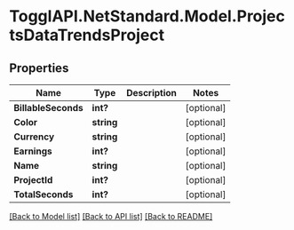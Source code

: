 # TogglAPI.NetStandard.Model.ProjectsDataTrendsProject
## Properties

Name | Type | Description | Notes
------------ | ------------- | ------------- | -------------
**BillableSeconds** | **int?** |  | [optional] 
**Color** | **string** |  | [optional] 
**Currency** | **string** |  | [optional] 
**Earnings** | **int?** |  | [optional] 
**Name** | **string** |  | [optional] 
**ProjectId** | **int?** |  | [optional] 
**TotalSeconds** | **int?** |  | [optional] 

[[Back to Model list]](../README.md#documentation-for-models) [[Back to API list]](../README.md#documentation-for-api-endpoints) [[Back to README]](../README.md)

